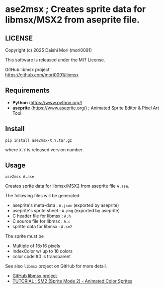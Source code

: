 # ase2msx ; Creates sprite data for libmsx/MSX2 from aseprite file.

## LICENSE

Copyright (c) 2025 Daishi Mori (mori0091)

This software is released under the MIT License.  

GitHub libmsx project  
<https://github.com/mori0091/libmsx>

## Requirements

- **Python** (https://www.python.org/)
- **aseprite** (https://www.aseprite.org/) ; Animated Sprite Editor & Pixel Art Tool

## Install

``` shell
pip install ase2msx-X.Y.tar.gz
```
where `X.Y` is released version number.

## Usage

``` shell
ase2msx A.ase
```

Creates sprite data for libmsx/MSX2 from aseprite file `A.ase`.  

The following files will be generated:
- aseprite's meta-data     : `A.json` (exported by aseprite)
- aseprite's sprite sheet  : `A.png` (exported by aseprite)
- C header file for libmsx : `A.h`
- C source file for libmsx : `A.c`
- spritte data for libmsx  : `A.sm2`

The sprite must be
- Multiple of 16x16 pixels
- IndexColor w/ up to 16 colors
- color code #0 is transparent

See also `libmsx` project on GitHub for more detail.  
- [GitHub libmsx project](https://github.com/mori0091/libmsx)
- [TUTORIAL : SM2 (Sprite Mode 2) - Animated Color Sprites](https://github.com/mori0091/libmsx/tree/main/docs/tutorial_SM2.md)
